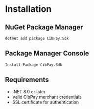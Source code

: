 # Installation

## NuGet Package Manager

```shell
dotnet add package CibPay.Sdk
```

## Package Manager Console

```shell
Install-Package CibPay.Sdk
```

## Requirements
- .NET 8.0 or later
- Valid CibPay merchant credentials
- SSL certificate for authentication